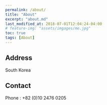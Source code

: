 ```yaml
---
permalink: /about/
title: "About"
excerpt: "about.md"
last_modified_at: 2018-07-01T12:04:24-04:00
# feature-img: "assets/imgages/me.jpg"
toc: true
tags: [About]
---
```


## Address 
South Korea


## Contact
Phone : +82 (0)10 2476 0205
